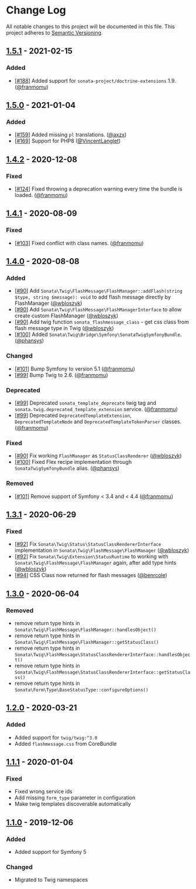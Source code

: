 # Change Log
All notable changes to this project will be documented in this file.
This project adheres to [Semantic Versioning](http://semver.org/).

## [1.5.1](https://github.com/sonata-project/twig-extensions/compare/1.5.0...1.5.1) - 2021-02-15
### Added
- [[#188](https://github.com/sonata-project/twig-extensions/pull/188)] Added support for `sonata-project/doctrine-extensions` 1.9. ([@franmomu](https://github.com/franmomu))

## [1.5.0](https://github.com/sonata-project/twig-extensions/compare/1.4.2...1.5.0) - 2021-01-04
### Added
- [[#159](https://github.com/sonata-project/twig-extensions/pull/159)] Added missing `pl` translations. ([@axzx](https://github.com/axzx))
- [[#169](https://github.com/sonata-project/twig-extensions/pull/169)] Support for PHP8 ([@VincentLanglet](https://github.com/VincentLanglet))

## [1.4.2](https://github.com/sonata-project/twig-extensions/compare/1.4.1...1.4.2) - 2020-12-08
### Fixed
- [[#124](https://github.com/sonata-project/twig-extensions/pull/124)] Fixed throwing a deprecation warning every time the bundle is loaded. ([@franmomu](https://github.com/franmomu))

## [1.4.1](https://github.com/sonata-project/twig-extensions/compare/1.4.0...1.4.1) - 2020-08-09
### Fixed
- [[#103](https://github.com/sonata-project/twig-extensions/pull/103)] Fixed conflict with class names. ([@franmomu](https://github.com/franmomu))

## [1.4.0](https://github.com/sonata-project/twig-extensions/compare/1.3.1...1.4.0) - 2020-08-08
### Added
- [[#90](https://github.com/sonata-project/twig-extensions/pull/90)] Add
  `Sonata\Twig\FlashMessage\FlashManager::addFlash(string $type, string
$message): void` to add flash message directly by FlashManager
([@wbloszyk](https://github.com/wbloszyk))
- [[#90](https://github.com/sonata-project/twig-extensions/pull/90)] Add
  `Sonata\Twig\FlashMessage\FlashManagerInterface` to allow create custom
FlashManager ([@wbloszyk](https://github.com/wbloszyk))
- [[#90](https://github.com/sonata-project/twig-extensions/pull/90)] Add twig
  function `sonata_flashmessage_class` - get css class from flash message type
in Twig ([@wbloszyk](https://github.com/wbloszyk))
- [[#100](https://github.com/sonata-project/twig-extensions/pull/100)] Added
  `Sonata\Twig\Bridge\Symfony\SonataTwigSymfonyBundle`.
([@phansys](https://github.com/phansys))

### Changed
- [[#101](https://github.com/sonata-project/twig-extensions/pull/101)] Bump
  Symfony to version 5.1 ([@franmomu](https://github.com/franmomu))
- [[#99](https://github.com/sonata-project/twig-extensions/pull/99)] Bump Twig
  to 2.6. ([@franmomu](https://github.com/franmomu))

### Deprecated
- [[#99](https://github.com/sonata-project/twig-extensions/pull/99)] Deprecated
  `sonata_template_deprecate` twig tag and
`sonata.twig.deprecated_template_extension` service.
([@franmomu](https://github.com/franmomu))
- [[#99](https://github.com/sonata-project/twig-extensions/pull/99)] Deprecated
  `DeprecatedTemplateExtension`, `DeprecatedTemplateNode` and
`DeprecatedTemplateTokenParser` classes.
([@franmomu](https://github.com/franmomu))

### Fixed
- [[#90](https://github.com/sonata-project/twig-extensions/pull/90)] Fix
  working `FlashManager` as `StatusClassRenderer`
([@wbloszyk](https://github.com/wbloszyk))
- [[#100](https://github.com/sonata-project/twig-extensions/pull/100)] Fixed
  Flex recipe implementation through `SonataTwigSymfonyBundle` alias.
([@phansys](https://github.com/phansys))

### Removed
- [[#101](https://github.com/sonata-project/twig-extensions/pull/101)] Remove
  support of Symfony < 3.4 and < 4.4 ([@franmomu](https://github.com/franmomu))

## [1.3.1](https://github.com/sonata-project/twig-extensions/compare/1.3.0...1.3.1) - 2020-06-29
### Fixed
- [[#92](https://github.com/sonata-project/twig-extensions/pull/92)] Fix
  `Sonata\Twig\Status\StatusClassRendererInterface` implementation in
`Sonata\Twig\FlashMessage\FlashManager`
([@wbloszyk](https://github.com/wbloszyk))
- [[#92](https://github.com/sonata-project/twig-extensions/pull/92)] Fix
  `Sonata\Twig\Extension\StatusRuntime` to working with
`Sonata\Twig\FlashMessage\FlashManager` again, after add type hints
([@wbloszyk](https://github.com/wbloszyk))
- [[#94](https://github.com/sonata-project/twig-extensions/pull/94)] CSS Class
  now returned for flash messages ([@benrcole](https://github.com/benrcole))

## [1.3.0](https://github.com/sonata-project/twig-extensions/compare/1.2.0...1.3.0) - 2020-06-04
### Removed
- remove return type hints in `Sonata\Twig\FlashMessage\FlashManager::handlesObject()`
- remove return type hints in `Sonata\Twig\FlashMessage\FlashManager::getStatusClass()`
- remove return type hints in `Sonata\Twig\FlashMessage\StatusClassRendererInterface::handlesObject()`
- remove return type hints in `Sonata\Twig\FlashMessage\StatusClassRendererInterface::getStatusClass()`
- remove return type hints in `Sonata\Form\Type\BaseStatusType::configureOptions()`

## [1.2.0](https://github.com/sonata-project/twig-extensions/compare/1.1.1...1.2.0) - 2020-03-21
### Added
- Added support for `twig/twig:^3.0`
- Added `flashmessage.css` from CoreBundle

## [1.1.1](https://github.com/sonata-project/twig-extensions/compare/1.1.0...1.1.1) - 2020-01-04
### Fixed
- Fixed wrong service ids
- Add missing `form_type` parameter in configuration
- Make twig templates discoverable automatically

## [1.1.0](https://github.com/sonata-project/twig-extensions/compare/1.0.0...1.1.0) - 2019-12-06
### Added
- Added support for Symfony 5

### Changed
- Migrated to Twig namespaces
